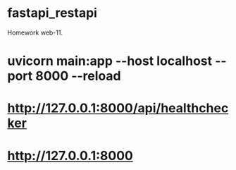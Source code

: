 # fastapi_restapi

Homework web-11.

# uvicorn main:app --host localhost --port 8000 --reload

# http://127.0.0.1:8000/api/healthchecker

# http://127.0.0.1:8000
